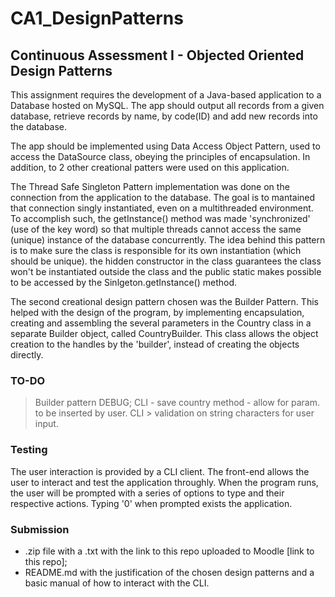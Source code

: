 # CA1_DesignPatterns
## Continuous Assessment I - Objected Oriented Design Patterns

This assignment requires the development of a Java-based application to a Database hosted on MySQL.
The app should output all records from a given database, retrieve records by name, by code(ID) and add new records into the database.

The app should be implemented using Data Access Object Pattern, used to access the DataSource class, obeying the principles of encapsulation. In addition, to 2 other creational patters were used on this application.

The Thread Safe Singleton Pattern implementation was done on the connection from the application to the database. The goal is to  mantained that connection singly instantiated, even on a multithreaded environment. To accomplish such, the getInstance() method was made 'synchronized' (use of the key word) so that multiple threads cannot access the same (unique) instance of the database concurrently. The idea behind this pattern is to make sure the class is responsible for its own instantiation (which should be unique). the hidden constructor in the class guarantees the class won't be instantiated outside the class and the public static makes possible to be accessed by the Sinlgeton.getInstance() method.

The second creational design pattern chosen was the Builder Pattern. This helped with the design of the program, by implementing  encapsulation, creating and assembling the several parameters in the Country class in a separate Builder object, called CountryBuilder. This class allows the object creation to the handles by the 'builder', instead of creating the objects directly.

### TO-DO ###
 > Builder pattern DEBUG;
 > CLI - save country method - allow for param. to be inserted by user.
 > CLI > validation on string characters for user input.

### Testing
The user interaction is provided by a CLI client. The front-end allows the user to interact and test the application throughly.
When the program runs, the user will be prompted with a series of options to type and their respective actions. Typing '0' when prompted exists the application.
    

### Submission
- .zip file with a .txt with the link to this repo uploaded to Moodle [link to this repo];
- README.md with the justification of the chosen design patterns and a basic manual of how to interact with the CLI.
